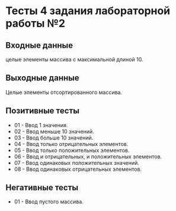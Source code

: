 # Тесты 4 задания лабораторной работы №2

## Входные данные
целые элементы массива с максимальной длиной 10.

## Выходные данные
Целые элементы отсортированного массива.

## Позитивные тесты
- 01 - Ввод 1 значения.
- 02 - Ввод меньше 10 значений.
- 03 - Ввод больше 10 значений.
- 04 - Ввод только отрицательных элементов. 
- 05 - Ввод только положительных элементов.
- 06 - Ввод и отрицательных, и положительных элементов.
- 07 - Ввод одинаковых положительных значений.
- 08 - Ввод одинаковых отрицательных элементов.

## Негативные тесты
- 01 - Ввод пустого массива.